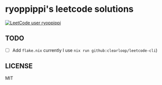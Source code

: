 # ryoppippi's leetcode solutions

[![LeetCode user ryoppippi](https://img.shields.io/badge/dynamic/json?style=for-the-badge&labelColor=black&color=%23ffa116&label=Solved&query=solved&url=https%3A%2F%2Fleetcode-badge.vercel.app%2Fapi%2Fusers%2Fryoppippi&logo=leetcode&logoColor=yellow)](https://leetcode.com/ryoppippi/)

## TODO

- [ ] Add `flake.nix` currently I use `nix run github:clearloop/leetcode-cli`)

## LICENSE

MIT
